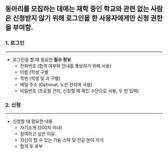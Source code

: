 ## 동아리를 모집하는 데에는 재학 중인 학교와 관련 없는 사람은 신청받지 않기 위해 로그인을 한 사용자에게만 신청 권한을 부여함.

### 1. 로그인
---
+ 로그인을 할 때 필요한 __필수 정보__
  + 전화번호 (합격 여부와 안내를 통보하기 위해 사용)
  + 이름 (학생 구별
  + 학번 (학생 및 과 구별)
  + 메일 주소 (Optional, 노션 관리에 사용)
  + 비밀번호 (프로필 관리, 신청할 때 확인 수단으로 사용, 두 번 입력)

### 2. 신청
---
+ 신청할 때 필요한 내용
  + 자기소개 (200자 이내)
  + 참여하고 싶은 이유
  + 자신이 할 수 있는 기술 스택 및 전공 분야 지식
  + 합격 후 포부
